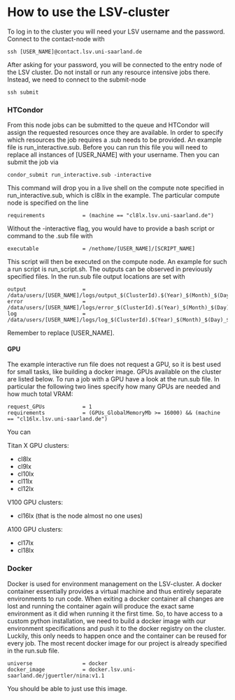# How to use the LSV-cluster

To log in to the cluster you will need your LSV username and the password. Connect to the contact-node with

```
ssh [USER_NAME]@contact.lsv.uni-saarland.de
```

After asking for your password, you will be connected to the entry node of the LSV cluster. Do not install or run any resource intensive jobs
there. Instead, we need to connect to the submit-node

```
ssh submit
```

### HTCondor

From this node jobs can be submitted to the queue and HTCondor will assign the requested resources once they are available. In order to specify which resources the job requires a .sub needs to be provided. An example file is run_interactive.sub. Before you can run this file you will need to replace all instances of [USER_NAME] with your username. Then you can submit the job via

```
condor_submit run_interactive.sub -interactive
```
This command will drop you in a live shell on the compute note specified in run_interactive.sub, which is cl8lx in the example. The particular compute node is specified on the line

```
requirements            = (machine == "cl8lx.lsv.uni-saarland.de")
```
Without the -interactive flag, you would have to provide a bash script or command to the .sub file with

```
executable              = /nethome/[USER_NAME]/[SCRIPT_NAME]
```
This script will then be executed on the compute node. An example for such a run script is run_script.sh. The outputs can be observed in previously specified files. In the run.sub file output locations are set with

```
output                  = /data/users/[USER_NAME]/logs/output_$(ClusterId).$(Year)_$(Month)_$(Day)_$(SUBMIT_TIME).log
error                   = /data/users/[USER_NAME]/logs/error_$(ClusterId).$(Year)_$(Month)_$(Day)_$(SUBMIT_TIME).log
log                     = /data/users/[USER_NAME]/logs/log_$(ClusterId).$(Year)_$(Month)_$(Day)_$(SUBMIT_TIME).log
```
Remember to replace [USER_NAME].

#### GPU
The example interactive run file does not request a GPU, so it is best used for small tasks, like building a docker image. GPUs available on the cluster are listed below. To run a job with a GPU have a look at the run.sub file. In particular the following two lines specify how many
GPUs are needed and how much total VRAM:
```
request_GPUs            = 1
requirements            = (GPUs_GlobalMemoryMb >= 16000) && (machine == "cl16lx.lsv.uni-saarland.de")
```

You can 

Titan X GPU clusters:
- cl8lx
- cl9lx
- cl10lx
- cl11lx
- cl12lx

V100 GPU clusters:
- cl16lx (that is the node almost no one uses)

A100 GPU clusters:
- cl17lx
- cl18lx


### Docker

Docker is used for environment management on the LSV-cluster. A docker container essentially provides a virtual machine and thus entirely separate environments to run code. When exiting a docker container all changes are lost and running the container again will produce the exact same environment as it did when running it the first time. So, to have access to a custom python installation, we need to build a docker image with our environment specifications and push it to the docker registry on the cluster. Luckily, this only needs to happen once and the container can be reused for every job. The most recent docker image for our project is already specified in the run.sub file.

```
universe                = docker
docker_image            = docker.lsv.uni-saarland.de/jguertler/nina:v1.1
```
You should be able to just use this image.